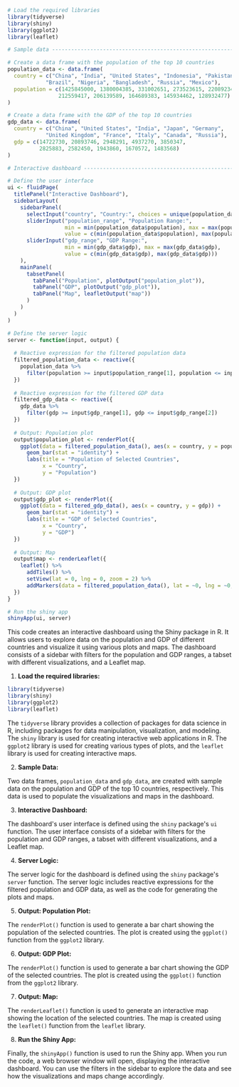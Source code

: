 ```r
# Load the required libraries
library(tidyverse)
library(shiny)
library(ggplot2)
library(leaflet)

# Sample data -------------------------------------------------------------------

# Create a data frame with the population of the top 10 countries
population_data <- data.frame(
  country = c("China", "India", "United States", "Indonesia", "Pakistan",
            "Brazil", "Nigeria", "Bangladesh", "Russia", "Mexico"),
  population = c(1425845000, 1380004385, 331002651, 273523615, 220892340,
                212559417, 206139589, 164689383, 145934462, 128932477)
)

# Create a data frame with the GDP of the top 10 countries
gdp_data <- data.frame(
  country = c("China", "United States", "India", "Japan", "Germany",
            "United Kingdom", "France", "Italy", "Canada", "Russia"),
  gdp = c(14722730, 20893746, 2948291, 4937270, 3850347,
          2825883, 2582450, 1943860, 1670572, 1483568)
)

# Interactive dashboard ---------------------------------------------------------

# Define the user interface
ui <- fluidPage(
  titlePanel("Interactive Dashboard"),
  sidebarLayout(
    sidebarPanel(
      selectInput("country", "Country:", choices = unique(population_data$country)),
      sliderInput("population_range", "Population Range:",
                  min = min(population_data$population), max = max(population_data$population),
                  value = c(min(population_data$population), max(population_data$population))),
      sliderInput("gdp_range", "GDP Range:",
                  min = min(gdp_data$gdp), max = max(gdp_data$gdp),
                  value = c(min(gdp_data$gdp), max(gdp_data$gdp)))
    ),
    mainPanel(
      tabsetPanel(
        tabPanel("Population", plotOutput("population_plot")),
        tabPanel("GDP", plotOutput("gdp_plot")),
        tabPanel("Map", leafletOutput("map"))
      )
    )
  )
)

# Define the server logic
server <- function(input, output) {
  
  # Reactive expression for the filtered population data
  filtered_population_data <- reactive({
    population_data %>%
      filter(population >= input$population_range[1], population <= input$population_range[2])
  })
  
  # Reactive expression for the filtered GDP data
  filtered_gdp_data <- reactive({
    gdp_data %>%
      filter(gdp >= input$gdp_range[1], gdp <= input$gdp_range[2])
  })
  
  # Output: Population plot
  output$population_plot <- renderPlot({
    ggplot(data = filtered_population_data(), aes(x = country, y = population)) +
      geom_bar(stat = "identity") +
      labs(title = "Population of Selected Countries",
           x = "Country",
           y = "Population")
  })
  
  # Output: GDP plot
  output$gdp_plot <- renderPlot({
    ggplot(data = filtered_gdp_data(), aes(x = country, y = gdp)) +
      geom_bar(stat = "identity") +
      labs(title = "GDP of Selected Countries",
           x = "Country",
           y = "GDP")
  })
  
  # Output: Map
  output$map <- renderLeaflet({
    leaflet() %>%
      addTiles() %>%
      setView(lat = 0, lng = 0, zoom = 2) %>%
      addMarkers(data = filtered_population_data(), lat = ~0, lng = ~0, popup = ~country)
  })
}

# Run the shiny app
shinyApp(ui, server)
```

This code creates an interactive dashboard using the Shiny package in R. It allows users to explore data on the population and GDP of different countries and visualize it using various plots and maps. The dashboard consists of a sidebar with filters for the population and GDP ranges, a tabset with different visualizations, and a Leaflet map.

1. **Load the required libraries:**

```r
library(tidyverse)
library(shiny)
library(ggplot2)
library(leaflet)
```

The `tidyverse` library provides a collection of packages for data science in R, including packages for data manipulation, visualization, and modeling. The `shiny` library is used for creating interactive web applications in R. The `ggplot2` library is used for creating various types of plots, and the `leaflet` library is used for creating interactive maps.

2. **Sample Data:**

Two data frames, `population_data` and `gdp_data`, are created with sample data on the population and GDP of the top 10 countries, respectively. This data is used to populate the visualizations and maps in the dashboard.

3. **Interactive Dashboard:**

The dashboard's user interface is defined using the `shiny` package's `ui` function. The user interface consists of a sidebar with filters for the population and GDP ranges, a tabset with different visualizations, and a Leaflet map.

4. **Server Logic:**

The server logic for the dashboard is defined using the `shiny` package's `server` function. The server logic includes reactive expressions for the filtered population and GDP data, as well as the code for generating the plots and maps.

5. **Output: Population Plot:**

The `renderPlot()` function is used to generate a bar chart showing the population of the selected countries. The plot is created using the `ggplot()` function from the `ggplot2` library.

6. **Output: GDP Plot:**

The `renderPlot()` function is used to generate a bar chart showing the GDP of the selected countries. The plot is created using the `ggplot()` function from the `ggplot2` library.

7. **Output: Map:**

The `renderLeaflet()` function is used to generate an interactive map showing the location of the selected countries. The map is created using the `leaflet()` function from the `leaflet` library.

8. **Run the Shiny App:**

Finally, the `shinyApp()` function is used to run the Shiny app. When you run the code, a web browser window will open, displaying the interactive dashboard. You can use the filters in the sidebar to explore the data and see how the visualizations and maps change accordingly.
